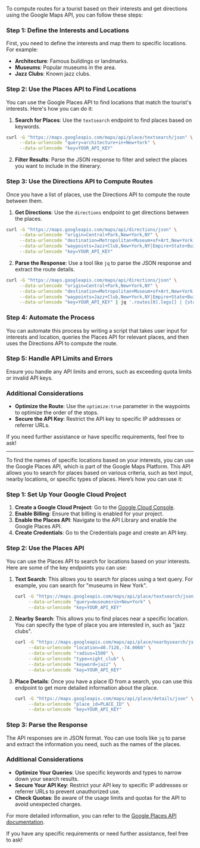 To compute routes for a tourist based on their interests and get directions using the Google Maps API, you can follow these steps:

### Step 1: Define the Interests and Locations
First, you need to define the interests and map them to specific locations. For example:

- **Architecture**: Famous buildings or landmarks.
- **Museums**: Popular museums in the area.
- **Jazz Clubs**: Known jazz clubs.

### Step 2: Use the Places API to Find Locations
You can use the Google Places API to find locations that match the tourist's interests. Here's how you can do it:

1. **Search for Places**: Use the `textsearch` endpoint to find places based on keywords.

```bash
curl -G "https://maps.googleapis.com/maps/api/place/textsearch/json" \
     --data-urlencode "query=architecture+in+New+York" \
     --data-urlencode "key=YOUR_API_KEY"
```

2. **Filter Results**: Parse the JSON response to filter and select the places you want to include in the itinerary.

### Step 3: Use the Directions API to Compute Routes
Once you have a list of places, use the Directions API to compute the route between them.

1. **Get Directions**: Use the `directions` endpoint to get directions between the places.

```bash
curl -G "https://maps.googleapis.com/maps/api/directions/json" \
     --data-urlencode "origin=Central+Park,New+York,NY" \
     --data-urlencode "destination=Metropolitan+Museum+of+Art,New+York,NY" \
     --data-urlencode "waypoints=Jazz+Club,New+York,NY|Empire+State+Building,New+York,NY" \
     --data-urlencode "key=YOUR_API_KEY"
```

2. **Parse the Response**: Use a tool like `jq` to parse the JSON response and extract the route details.

```bash
curl -G "https://maps.googleapis.com/maps/api/directions/json" \
     --data-urlencode "origin=Central+Park,New+York,NY" \
     --data-urlencode "destination=Metropolitan+Museum+of+Art,New+York,NY" \
     --data-urlencode "waypoints=Jazz+Club,New+York,NY|Empire+State+Building,New+York,NY" \
     --data-urlencode "key=YOUR_API_KEY" | jq '.routes[0].legs[] | {start_address, end_address, distance: .distance.text, duration: .duration.text}'
```

### Step 4: Automate the Process
You can automate this process by writing a script that takes user input for interests and location, queries the Places API for relevant places, and then uses the Directions API to compute the route.

### Step 5: Handle API Limits and Errors
Ensure you handle any API limits and errors, such as exceeding quota limits or invalid API keys.

### Additional Considerations
- **Optimize the Route**: Use the `optimize:true` parameter in the waypoints to optimize the order of the stops.
- **Secure the API Key**: Restrict the API key to specific IP addresses or referrer URLs.

If you need further assistance or have specific requirements, feel free to ask!


---

To find the names of specific locations based on your interests, you can use the Google Places API, which is part of the Google Maps Platform. This API allows you to search for places based on various criteria, such as text input, nearby locations, or specific types of places. Here’s how you can use it:

### Step 1: Set Up Your Google Cloud Project
1. **Create a Google Cloud Project**: Go to the [Google Cloud Console](https://console.cloud.google.com/).
2. **Enable Billing**: Ensure that billing is enabled for your project.
3. **Enable the Places API**: Navigate to the API Library and enable the Google Places API.
4. **Create Credentials**: Go to the Credentials page and create an API key.

### Step 2: Use the Places API
You can use the Places API to search for locations based on your interests. Here are some of the key endpoints you can use:

1. **Text Search**: This allows you to search for places using a text query. For example, you can search for "museums in New York".

   ```bash
   curl -G "https://maps.googleapis.com/maps/api/place/textsearch/json" \
        --data-urlencode "query=museums+in+New+York" \
        --data-urlencode "key=YOUR_API_KEY"
   ```

2. **Nearby Search**: This allows you to find places near a specific location. You can specify the type of place you are interested in, such as "jazz clubs".

   ```bash
   curl -G "https://maps.googleapis.com/maps/api/place/nearbysearch/json" \
        --data-urlencode "location=40.7128,-74.0060" \
        --data-urlencode "radius=1500" \
        --data-urlencode "type=night_club" \
        --data-urlencode "keyword=jazz" \
        --data-urlencode "key=YOUR_API_KEY"
   ```

3. **Place Details**: Once you have a place ID from a search, you can use this endpoint to get more detailed information about the place.

   ```bash
   curl -G "https://maps.googleapis.com/maps/api/place/details/json" \
        --data-urlencode "place_id=PLACE_ID" \
        --data-urlencode "key=YOUR_API_KEY"
   ```

### Step 3: Parse the Response
The API responses are in JSON format. You can use tools like `jq` to parse and extract the information you need, such as the names of the places.

### Additional Considerations
- **Optimize Your Queries**: Use specific keywords and types to narrow down your search results.
- **Secure Your API Key**: Restrict your API key to specific IP addresses or referrer URLs to prevent unauthorized use.
- **Check Quotas**: Be aware of the usage limits and quotas for the API to avoid unexpected charges.

For more detailed information, you can refer to the [Google Places API documentation](https://developers.google.com/maps/documentation/places/web-service/overview).

If you have any specific requirements or need further assistance, feel free to ask!
